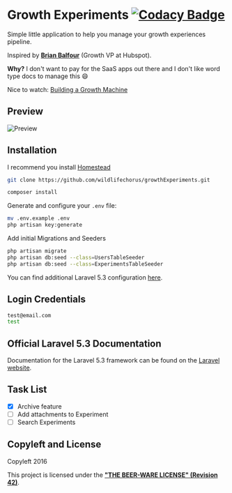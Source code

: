 # Growth Experiments [![Codacy Badge](https://api.codacy.com/project/badge/Grade/96be5de1b109427fa20d689dba687b5c)](https://www.codacy.com/app/wildlifechorus/growthExperiments?utm_source=github.com&amp;utm_medium=referral&amp;utm_content=wildlifechorus/growthExperiments&amp;utm_campaign=Badge_Grade)

Simple little application to help you manage your growth experiences pipeline.

Inspired by **[Brian Balfour](http://www.coelevate.com/)** (Growth VP at Hubspot).

**Why?** I don't want to pay for the SaaS apps out there and I don't like word type docs to manage this :smile:

Nice to watch: [Building a Growth Machine](http://www.heavybit.com/library/video/building-a-growth-machine/)

## Preview ##

![Preview](http://i.imgur.com/mH5KxBu.png)

## Installation ##

I recommend you install [Homestead](https://laravel.com/docs/5.3/homestead)

```bash
git clone https://github.com/wildlifechorus/growthExperiments.git
```

```bash
composer install
```

Generate and configure your `.env` file:

```bash
mv .env.example .env
php artisan key:generate
```

Add initial Migrations and Seeders

```bash
php artisan migrate
php artisan db:seed --class=UsersTableSeeder
php artisan db:seed --class=ExperimentsTableSeeder
```

You can find additional Laravel 5.3 configuration [here](https://laravel.com/docs/5.3/installation#configuration).

## Login Credentials ##

```bash
test@email.com
test
```

## Official Laravel 5.3 Documentation

Documentation for the Laravel 5.3 framework can be found on the [Laravel website](http://laravel.com/docs).

## Task List ##

- [x] Archive feature
- [ ] Add attachments to Experiment
- [ ] Search Experiments

## Copyleft and License

Copyleft 2016

This project is licensed under the **["THE BEER-WARE LICENSE" (Revision 42)](http://www.cs.trincoll.edu/hfoss/wiki/Chris_Fei:_Beerware_License)**.